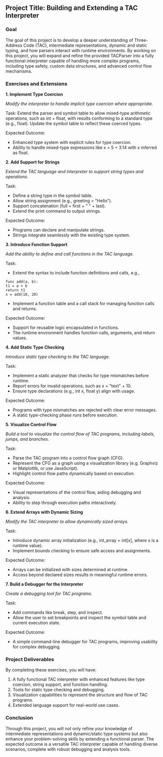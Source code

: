 
## Project Title: Building and Extending a TAC Interpreter

### Goal

The goal of this project is to develop a deeper understanding of Three-Address Code (TAC),
intermediate representations, dynamic and static typing, and how parsers interact with runtime
environments. By working on this project, you will expand and refine the provided TACParser
into a fully functional interpreter capable of handling more complex programs, including
type safety, custom data structures, and advanced control flow mechanisms.


### Exercises and Extensions

__1. Implement Type Coercion__

*Modify the interpreter to handle implicit type coercion where appropriate.*

Task: Extend the parser and symbol table to allow mixed-type arithmetic operations, such as int + float, with results conforming to a standard type (e.g., float). Update the symbol table to reflect these coerced types.

Expected Outcome:
- Enhanced type system with explicit rules for type coercion.
- Ability to handle mixed-type expressions like x = 5 + 3.14 with x inferred as float.


__2. Add Support for Strings__

*Extend the TAC language and interpreter to support string types and operations.*

Task:
- Define a string type in the symbol table.
- Allow string assignment (e.g., greeting = "Hello").
- Support concatenation (full = first + " " + last).
- Extend the print command to output strings.

Expected Outcome:
- Programs can declare and manipulate strings.
- Strings integrate seamlessly with the existing type system.


__3. Introduce Function Support__

*Add the ability to define and call functions in the TAC language.*

Task:
-	Extend the syntax to include function definitions and calls, e.g.,

```
func add(a, b):
t1 = a + b
return t1
x = add(10, 20)
```

- Implement a function table and a call stack for managing function calls and returns.

Expected Outcome:
- Support for reusable logic encapsulated in functions.
- The runtime environment handles function calls, arguments, and return values.


__4. Add Static Type Checking__

*Introduce static type checking to the TAC language.*

Task:
- Implement a static analyzer that checks for type mismatches before runtime.
- Report errors for invalid operations, such as x = "text" + 10.
- Ensure type declarations (e.g., int x, float y) align with usage.

Expected Outcome:
- Programs with type mismatches are rejected with clear error messages.
- A static type-checking phase runs before execution.


__5. Visualize Control Flow__

*Build a tool to visualize the control flow of TAC programs, including labels, jumps, and branches.*

Task:
- Parse the TAC program into a control flow graph (CFG).
- Represent the CFG as a graph using a visualization library (e.g. Graphviz or Matplotlib, or use JavaScript).
- Highlight control flow paths dynamically based on execution.

Expected Outcome:
- Visual representations of the control flow, aiding debugging and analysis.
- Ability to step through execution paths interactively.


__6. Extend Arrays with Dynamic Sizing__

*Modify the TAC interpreter to allow dynamically sized arrays.*

Task:
- Introduce dynamic array initialization (e.g., int_array = int[x], where x is a runtime value).
- Implement bounds checking to ensure safe access and assignments.

Expected Outcome:
- Arrays can be initialized with sizes determined at runtime.
- Access beyond declared sizes results in meaningful runtime errors.


__7. Build a Debugger for the Interpreter__

*Create a debugging tool for TAC programs.*

Task:
- Add commands like break, step, and inspect.
- Allow the user to set breakpoints and inspect the symbol table and current execution state.

Expected Outcome:
- A simple command-line debugger for TAC programs, improving usability for complex debugging.


### Project Deliverables

By completing these exercises, you will have:
1. A fully functional TAC interpreter with enhanced features like type coercion, string support, and function handling.
2. Tools for static type checking and debugging.
3. Visualization capabilities to represent the structure and flow of TAC programs.
4. Extended language support for real-world use cases.


### Conclusion

Through this project, you will not only refine your knowledge of intermediate representations and dynamic/static type systems but also enhance your problem-solving skills by extending a functional parser. The expected outcome is a versatile TAC interpreter capable of handling diverse scenarios, complete with robust debugging and analysis tools.

